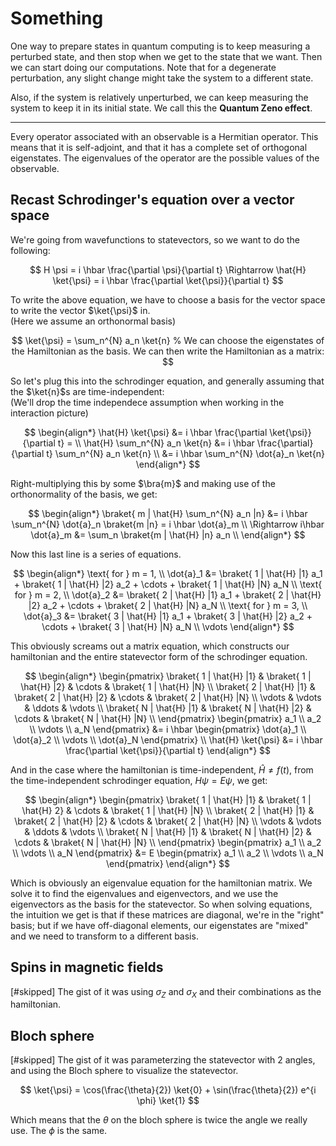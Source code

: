# Something

One way to prepare states in quantum computing is to keep measuring a perturbed state, and then stop when we get to the state that we want. Then we can start doing our computations. Note that for a degenerate perturbation, any slight change might take the system to a different state.

Also, if the system is relatively unperturbed, we can keep measuring the system to keep it in its initial state. We call this the **Quantum Zeno effect**.

---

Every operator associated with an observable is a Hermitian operator. This means that it is self-adjoint, and that it has a complete set of orthogonal eigenstates. The eigenvalues of the operator are the possible values of the observable.

## Recast Schrodinger's equation over a vector space

We're going from wavefunctions to statevectors, so we want to do the following:

$$
H \psi = i \hbar \frac{\partial \psi}{\partial t} \Rightarrow \hat{H} \ket{\psi} = i \hbar \frac{\partial \ket{\psi}}{\partial t}
$$

To write the above equation, we have to choose a basis for the vector space to write the vector $\ket{\psi}$ in. \
(Here we assume an orthonormal basis) 

$$
\ket{\psi} = \sum_n^{N} a_n \ket{n}
% We can choose the eigenstates of the Hamiltonian as the basis. We can then write the Hamiltonian as a matrix:
$$

So let's plug this into the schrodinger equation, and generally assuming that the $\ket{n}$s are time-independent: \
(We'll drop the time independece assumption when working in the interaction picture)

$$
\begin{align*}
\hat{H} \ket{\psi} &= i \hbar \frac{\partial \ket{\psi}}{\partial t} = \\ 
\hat{H} \sum_n^{N} a_n \ket{n} &= i \hbar \frac{\partial}{\partial t} \sum_n^{N} a_n \ket{n} \\ 
&= i \hbar \sum_n^{N} \dot{a}_n \ket{n} 
\end{align*}
$$

Right-multiplying this by some $\bra{m}$ and making use of the orthonormality of the basis, we get:

$$
\begin{align*}
\braket{ m | \hat{H} \sum_n^{N} a_n |n} &= i \hbar \sum_n^{N} \dot{a}_n \braket{m |n} = i \hbar \dot{a}_m \\
\Rightarrow i\hbar \dot{a}_m &= \sum_n \braket{m | \hat{H} |n} a_n \\
\end{align*}
$$

Now this last line is a series of equations.

$$
\begin{align*}
\text{ for } m = 1, \\ 
\dot{a}_1 &= \braket{ 1 | \hat{H} |1} a_1 + \braket{ 1 | \hat{H} |2} a_2 + \cdots + \braket{ 1 | \hat{H} |N} a_N \\
\text{ for } m = 2, \\
\dot{a}_2 &= \braket{ 2 | \hat{H} |1} a_1 + \braket{ 2 | \hat{H} |2} a_2 + \cdots + \braket{ 2 | \hat{H} |N} a_N \\
\text{ for } m = 3, \\
\dot{a}_3 &= \braket{ 3 | \hat{H} |1} a_1 + \braket{ 3 | \hat{H} |2} a_2 + \cdots + \braket{ 3 | \hat{H} |N} a_N \\
\vdots
\end{align*}
$$

This obviously screams out a matrix equation, which constructs our hamiltonian and the entire statevector form of the schrodinger equation.

$$
\begin{align*}
\begin{pmatrix}
\braket{ 1 | \hat{H} |1} & \braket{ 1 | \hat{H} |2} & \cdots & \braket{ 1 | \hat{H} |N} \\
\braket{ 2 | \hat{H} |1} & \braket{ 2 | \hat{H} |2} & \cdots & \braket{ 2 | \hat{H} |N} \\
\vdots & \vdots & \ddots & \vdots \\
\braket{ N | \hat{H} |1} & \braket{ N | \hat{H} |2} & \cdots & \braket{ N | \hat{H} |N} \\
\end{pmatrix}
\begin{pmatrix}
a_1 \\ a_2 \\ \vdots \\ a_N
\end{pmatrix}
&= i \hbar
\begin{pmatrix}
\dot{a}_1 \\ \dot{a}_2 \\ \vdots \\ \dot{a}_N
\end{pmatrix} \\
\hat{H} \ket{\psi} &= i \hbar \frac{\partial \ket{\psi}}{\partial t}
\end{align*}
$$

And in the case where the hamiltonian is time-independent, $\hat{H} \neq f(t)$, from the time-independent schrodinger equation, $H \psi = E \psi$, we get:

$$
\begin{align*}
\begin{pmatrix}
\braket{ 1 | \hat{H} |1} & \braket{ 1 | \hat{H} 2} & \cdots & \braket{ 1 | \hat{H} |N} \\
\braket{ 2 | \hat{H} |1} & \braket{ 2 | \hat{H} |2} & \cdots & \braket{ 2 | \hat{H} |N} \\
\vdots & \vdots & \ddots & \vdots \\
\braket{ N | \hat{H} |1} & \braket{ N | \hat{H} |2} & \cdots & \braket{ N | \hat{H} |N} \\
\end{pmatrix}
\begin{pmatrix}
a_1 \\ a_2 \\ \vdots \\ a_N
\end{pmatrix}
&= E
\begin{pmatrix}
a_1 \\ a_2 \\ \vdots \\ a_N
\end{pmatrix}
\end{align*}
$$

Which is obviously an eigenvalue equation for the hamiltonian matrix. We solve it to find the eigenvalues and eigenvectors, and we use the eigenvectors as the basis for the statevector. So when solving equations, the intuition we get is that if these matrices are diagonal, we're in the "right" basis; but if we have off-diagonal elements, our eigenstates are "mixed" and we need to transform to a different basis.

## Spins in magnetic fields

[#skipped] The gist of it was using $\sigma_Z$ and $\sigma_X$ and their combinations as the hamiltonian.

## Bloch sphere

[#skipped] The gist of it was parameterzing the statevector with 2 angles, and using the Bloch sphere to visualize the statevector.

$$
\ket{\psi} = \cos(\frac{\theta}{2}) \ket{0} + \sin(\frac{\theta}{2}) e^{i \phi} \ket{1}
$$

Which means that the $\theta$ on the bloch sphere is twice the angle we really use. The $\phi$ is the same. 